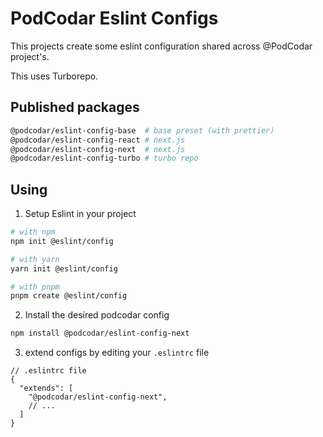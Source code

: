 # PodCodar Eslint Configs

This projects create some eslint configuration shared across @PodCodar project's.

This uses Turborepo.

## Published packages

```sh
@podcodar/eslint-config-base  # base preset (with prettier)
@podcodar/eslint-config-react # next.js
@podcodar/eslint-config-next  # next.js
@podcodar/eslint-config-turbo # turbo repo
```

## Using

1. Setup Eslint in your project

  ```sh
  # with npm
  npm init @eslint/config

  # with yarn
  yarn init @eslint/config

  # with pnpm
  pnpm create @eslint/config
  ```

2. Install the desired podcodar config

```sh
npm install @podcodar/eslint-config-next
```

3. extend configs by editing your `.eslintrc` file

```jsonc
// .eslintrc file
{
  "extends": [
    "@podcodar/eslint-config-next",
    // ...
  ]
}
```
